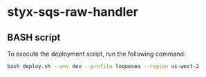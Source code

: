 # styx-sqs-raw-handler

## BASH script

To execute the deployment script, run the following command:

```bash
bash deploy.sh --env dev --profile loquesea --region us-west-2
```
